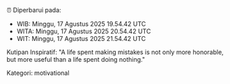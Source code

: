 ⏰ Diperbarui pada:
- WIB: Minggu, 17 Agustus 2025 19.54.42 UTC
- WITA: Minggu, 17 Agustus 2025 20.54.42 UTC
- WIT: Minggu, 17 Agustus 2025 21.54.42 UTC

Kutipan Inspiratif:
"A life spent making mistakes is not only more honorable, but more useful than a life spent doing nothing."


Kategori: motivational

